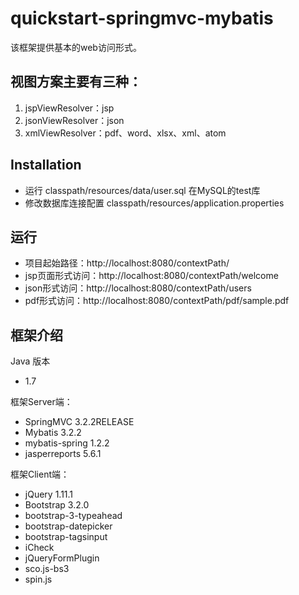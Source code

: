 quickstart-springmvc-mybatis
============

该框架提供基本的web访问形式。
## 视图方案主要有三种： ##

1. jspViewResolver：jsp
2. jsonViewResolver：json
3. xmlViewResolver：pdf、word、xlsx、xml、atom

## Installation ##
- 运行 classpath/resources/data/user.sql 在MySQL的test库
- 修改数据库连接配置 classpath/resources/application.properties

## 运行 ##

- 项目起始路径：http://localhost:8080/contextPath/
- jsp页面形式访问：http://localhost:8080/contextPath/welcome
- json形式访问：http://localhost:8080/contextPath/users
- pdf形式访问：http://localhost:8080/contextPath/pdf/sample.pdf

## 框架介绍 ##

Java 版本

- 1.7

框架Server端：

- SpringMVC 3.2.2RELEASE
- Mybatis 3.2.2
- mybatis-spring 1.2.2
- jasperreports 5.6.1

框架Client端：

- jQuery 1.11.1
- Bootstrap 3.2.0
- bootstrap-3-typeahead
- bootstrap-datepicker
- bootstrap-tagsinput
- iCheck
- jQueryFormPlugin
- sco.js-bs3
- spin.js

